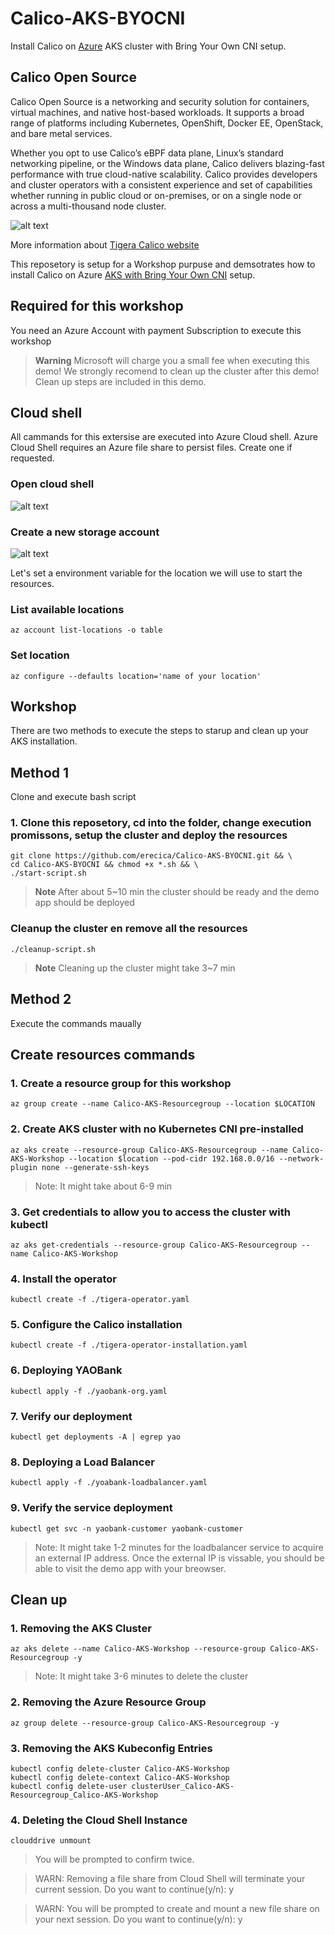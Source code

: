 # Calico-AKS-BYOCNI
Install Calico on [Azure](https://learn.microsoft.com/en-us/azure/) AKS cluster with Bring Your Own CNI setup.

## Calico Open Source
Calico Open Source is a networking and security solution for containers, virtual machines, and native host-based workloads. It supports a broad range of platforms including Kubernetes, OpenShift, Docker EE, OpenStack, and bare metal services.

Whether you opt to use Calico’s eBPF data plane, Linux’s standard networking pipeline, or the Windows data plane, Calico delivers blazing-fast performance with true cloud-native scalability. Calico provides developers and cluster operators with a consistent experience and set of capabilities whether running in public cloud or on-premises, or on a single node or across a multi-thousand node cluster.

![alt text](./Calico-Open-Source-diagram-02.png "Calico Architecture")

More information about [Tigera Calico website](https://www.tigera.io/tigera-products/calico/) 

This reposetory is setup for a Workshop purpuse and demsotrates how to install Calico on Azure [AKS with Bring Your Own CNI](https://learn.microsoft.com/en-us/azure/aks/use-byo-cni) setup. 


## Required for this workshop

You need an Azure Account with payment Subscription to execute this workshop


> **Warning**
> Microsoft will charge you a small fee when executing this demo! We strongly recomend to clean up the cluster after this demo! Clean up steps are included in this demo.

## Cloud shell
All cammands for this extersise are executed into Azure Cloud shell. Azure Cloud Shell requires an Azure file share to persist files. Create one if requested. 

### Open cloud shell
![alt text](./azure-portal-cloud-shell.png "Azure Cloud Shell")

### Create a new storage account 
![alt text](./azure-portal-storage-account.png "Azure Cloud Shell")


Let's set a environment variable for the location we will use to start the resources.

### List available locations

```az account list-locations -o table```

### Set location
```az configure --defaults location='name of your location'```


## Workshop

There are two methods to execute the steps to starup and clean up your AKS installation.

## Method 1
Clone and execute bash script

### 1. Clone this reposetory, cd into the folder, change execution promissons, setup the cluster and deploy the resources
```
git clone https://github.com/erecica/Calico-AKS-BYOCNI.git && \ 
cd Calico-AKS-BYOCNI && chmod +x *.sh && \
./start-script.sh
```
> **Note**
> After about 5~10 min the cluster should be ready and the demo app should be deployed

### Cleanup the cluster en remove all the resources

```
./cleanup-script.sh
```
> **Note**
> Cleaning up the cluster might take 3~7 min

## Method 2

Execute the commands maually

## Create resources commands

### 1. Create a resource group for this workshop
``` 
az group create --name Calico-AKS-Resourcegroup --location $LOCATION
```

### 2. Create AKS cluster with no Kubernetes CNI pre-installed

```
az aks create --resource-group Calico-AKS-Resourcegroup --name Calico-AKS-Workshop --location $location --pod-cidr 192.168.0.0/16 --network-plugin none --generate-ssh-keys
```
> Note: It might take about 6-9 min 

### 3. Get credentials to allow you to access the cluster with kubectl

```
az aks get-credentials --resource-group Calico-AKS-Resourcegroup --name Calico-AKS-Workshop
```

### 4. Install the operator

```
kubectl create -f ./tigera-operator.yaml
```

### 5. Configure the Calico installation

```
kubectl create -f ./tigera-operator-installation.yaml
```

### 6. Deploying YAOBank 

```
kubectl apply -f ./yaobank-org.yaml
```

### 7. Verify our deployment

```
kubectl get deployments -A | egrep yao
```

### 8. Deploying a Load Balancer

```
kubectl apply -f ./yoabank-loadbalancer.yaml
```

### 9. Verify the service deployment

```
kubectl get svc -n yaobank-customer yaobank-customer
```

> Note: It might take 1-2 minutes for the loadbalancer service to acquire an external IP address. Once the external IP is vissable, you should be able to visit the demo app with your breowser.

##  Clean up

### 1. Removing the AKS Cluster

```
az aks delete --name Calico-AKS-Workshop --resource-group Calico-AKS-Resourcegroup -y 
```
> Note: It might take 3-6 minutes to delete the cluster


### 2. Removing the Azure Resource Group

```
az group delete --resource-group Calico-AKS-Resourcegroup -y
```

### 3. Removing the AKS Kubeconfig Entries

```
kubectl config delete-cluster Calico-AKS-Workshop
kubectl config delete-context Calico-AKS-Workshop
kubectl config delete-user clusterUser_Calico-AKS-Resourcegroup_Calico-AKS-Workshop

```

### 4. Deleting the Cloud Shell Instance

```
clouddrive unmount
```
> You will be prompted to confirm twice.

>WARN: Removing a file share from Cloud Shell will terminate your current session.
Do you want to continue(y/n): y

> WARN: You will be prompted to create and mount a new file share on your next session.
Do you want to continue(y/n): y